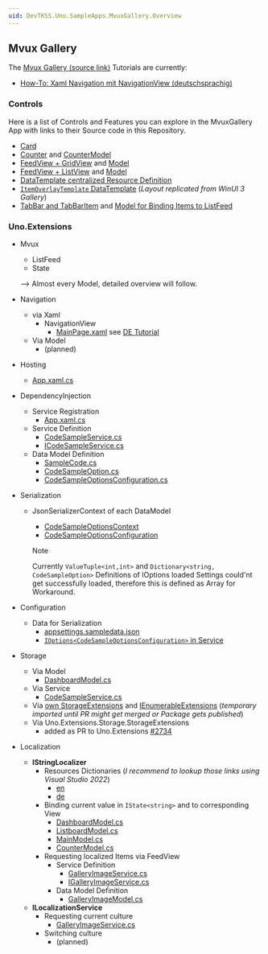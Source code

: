 ```yaml
---
uid: DevTKSS.Uno.SampleApps.MvuxGallery.Overview
---
```


## Mvux Gallery

The [Mvux Gallery (source link)](../../../src/DevTKSS.Uno.Samples.MvuxGallery/) Tutorials are currently:

- [How-To: Xaml Navigation mit NavigationView (deutschsprachig)](./How-To-XamlNavigation.md)

### Controls

Here is a list of Controls and Features you can explore in the MvuxGallery App with links to their Source code in this Repository.

- [Card](../../../src/DevTKSS.Uno.Samples.MvuxGallery/Presentation/Views/SimpleCardsPage.xaml)
- [Counter](../../../src/DevTKSS.Uno.Samples.MvuxGallery/Presentation/Views/CounterPage.xaml) and [CounterModel](../../../src/DevTKSS.Uno.Samples.MvuxGallery/Presentation/ViewModels/CounterModel.cs)
- [FeedView + GridView](../../../src/DevTKSS.Uno.Samples.MvuxGallery/Presentation/Views/DashboardPage.xaml) and [Model](../../../src/DevTKSS.Uno.Samples.MvuxGallery/Presentation/ViewModels/DashboardModel.cs)
- [FeedView + ListView](../../../src/DevTKSS.Uno.Samples.MvuxGallery/Presentation/Views/ListboardPage.xaml) and [Model](../../../src/DevTKSS.Uno.Samples.MvuxGallery/Presentation/ViewModels/ListboardModel.cs)
- [DataTemplate centralized Resource Definition](../../../src/DevTKSS.Uno.Samples.MvuxGallery/Styles/Generic.xaml)
- [`ItemOverlayTemplate` DataTemplate](../../../src/DevTKSS.Uno.Samples.MvuxGallery/Styles/Generic.xaml) (*Layout replicated from WinUI 3 Gallery*)
- [TabBar and TabBarItem](../../../src/DevTKSS.Uno.Samples.MvuxGallery/Presentation/Views/DashboardPage.xaml) and [Model for Binding Items to ListFeed](../../../src/DevTKSS.Uno.Samples.MvuxGallery/Presentation/ViewModels/DashboardModel.cs)

### Uno.Extensions

- Mvux
  - ListFeed
  - State

  --> Almost every Model, detailed overview will follow.

- Navigation
  - via Xaml
    - NavigationView
      - [MainPage.xaml](../../../src/DevTKSS.Uno.Samples.MvuxGallery/Presentation/Views/MainPage.xaml) see [DE Tutorial](./How-To-XamlNavigation.md)
  - Via Model
    - (planned)

- Hosting  
  - [App.xaml.cs](../../../src/DevTKSS.Uno.Samples.MvuxGallery/App.xaml.cs)

- DependencyInjection
  - Service Registration
    - [App.xaml.cs](../../../src/DevTKSS.Uno.Samples.MvuxGallery/App.xaml.cs)
  - Service Definition
    - [CodeSampleService.cs](../../../src/DevTKSS.Uno.Samples.MvuxGallery/Models/CodeSamples/CodeSampleService.cs)
    - [ICodeSampleService.cs](../../../src/DevTKSS.Uno.Samples.MvuxGallery/Models/CodeSamples/ICodeSampleService.cs)
  - Data Model Definition
    - [SampleCode.cs](../../../src/DevTKSS.Uno.Samples.MvuxGallery/Models/CodeSamples/SampleCode.cs)
    - [CodeSampleOption.cs](../../../src/DevTKSS.Uno.Samples.MvuxGallery/Models/CodeSamples/CodeSampleOption.cs)
    - [CodeSampleOptionsConfiguration.cs](../../../src/DevTKSS.Uno.Samples.MvuxGallery/Models/CodeSamples/CodeSampleOptionsConfiguration.cs)

- Serialization
  - JsonSerializerContext of each DataModel
    - [CodeSampleOptionsContext](../../../src/DevTKSS.Uno.Samples.MvuxGallery/Models/CodeSamples/CodeSampleOptions.cs)
    - [CodeSampleOptionsConfiguration](../../../src/DevTKSS.Uno.Samples.MvuxGallery/Models/CodeSamples/CodeSampleOptionsConfiguration.cs)

    > [!NOTE]
    > Currently `ValueTuple<int,int>` and `Dictionary<string, CodeSampleOption>` Definitions of IOptions loaded Settings could'nt get successfully loaded, therefore this is defined as Array for Workaround.

- Configuration
  - Data for Serialization  
    - [appsettings.sampledata.json](../../../src/DevTKSS.Uno.Samples.MvuxGallery/appsettings.sampledata.json)
    - [`IOptions<CodeSampleOptionsConfiguration>` in Service](../../../src/DevTKSS.Uno.Samples.MvuxGallery/Models/CodeSamples/CodeSampleService.cs)

- Storage
  - Via Model
    - [DashboardModel.cs](../../../src/DevTKSS.Uno.Samples.MvuxGallery/Presentation/ViewModels/DashboardModel.cs)
  - Via Service
    - [CodeSampleService.cs](../../../src/DevTKSS.Uno.Samples.MvuxGallery/Models/CodeSamples/CodeSampleService.cs)
  - Via [own StorageExtensions](../../../src/DevTKSS.Extensions.Uno/StorageExtensions.cs) and [IEnumerableExtensions](../../../src/DevTKSS.Extensions.Uno/EnumerableExtensions.string.cs) (*temporary imported until PR might get merged or Package gets published*)
  - Via Uno.Extensions.Storage.StorageExtensions
    - added as PR to Uno.Extensions [#2734](https://github.com/unoplatform/uno.extensions/pull/2734)

- Localization
  - **IStringLocalizer**
    - Resources Dictionaries (*I recommend to lookup those links using Visual Studio 2022*)
      - [en](../../../src/DevTKSS.Uno.Samples.MvuxGallery/Strings/en/)
      - [de](../../../src/DevTKSS.Uno.Samples.MvuxGallery/Strings/de/)
    - Binding current value in `IState<string>` and to corresponding View
      - [DashboardModel.cs](../../../src/DevTKSS.Uno.Samples.MvuxGallery/Presentation/ViewModels/DashboardModel.cs)
      - [ListboardModel.cs](../../../src/DevTKSS.Uno.Samples.MvuxGallery/Presentation/ViewModels/ListboardModel.cs)
      - [MainModel.cs](../../../src/DevTKSS.Uno.Samples.MvuxGallery/Presentation/ViewModels/MainModel.cs)
      - [CounterModel.cs](../../../src/DevTKSS.Uno.Samples.MvuxGallery/Presentation/ViewModels/CounterModel.cs)
    - Requesting localized Items via FeedView
      - Service Definition
        - [GalleryImageService.cs](../../../src/DevTKSS.Uno.Samples.MvuxGallery/Models/GalleryImages/GalleryImageService.cs)
        - [IGalleryImageService.cs](../../../src/DevTKSS.Uno.Samples.MvuxGallery/Models/GalleryImages/IGalleryImageService.cs)
      - Data Model Definition
        - [GalleryImageModel.cs](../../../src/DevTKSS.Uno.Samples.MvuxGallery/Models/GalleryImages/GalleryImageModel.cs)
  - **ILocalizationService**
    - Requesting current culture
      - [GalleryImageService.cs](../../../src/DevTKSS.Uno.Samples.MvuxGallery/Models/GalleryImages/GalleryImageService.cs)
    - Switching culture
      - (planned)
